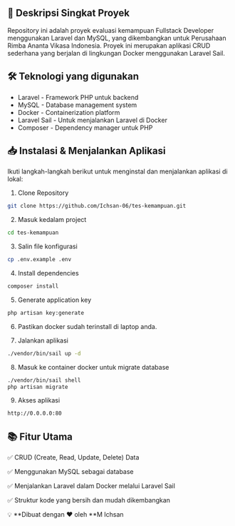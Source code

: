 ## 📌 Deskripsi Singkat Proyek

Repository ini adalah proyek evaluasi kemampuan Fullstack Developer menggunakan Laravel dan MySQL, yang dikembangkan untuk Perusahaan Rimba Ananta Vikasa Indonesia. Proyek ini merupakan aplikasi CRUD sederhana yang berjalan di lingkungan Docker menggunakan Laravel Sail.

## 🛠️ Teknologi yang digunakan

- Laravel - Framework PHP untuk backend
- MySQL - Database management system
- Docker - Containerization platform
- Laravel Sail - Untuk menjalankan Laravel di Docker
- Composer - Dependency manager untuk PHP

## 📥 Instalasi & Menjalankan Aplikasi

Ikuti langkah-langkah berikut untuk menginstal dan menjalankan aplikasi di lokal:

1. Clone Repository
```bash
git clone https://github.com/Ichsan-06/tes-kemampuan.git
```

2. Masuk kedalam project
```bash
cd tes-kemampuan
```
3. Salin file konfigurasi
```bash
cp .env.example .env
```
4. Install dependencies
```bash
composer install
```
5. Generate application key
```bash
php artisan key:generate
```
6. Pastikan docker sudah terinstall di laptop anda.

7. Jalankan aplikasi
```bash
./vendor/bin/sail up -d
```

8. Masuk ke container docker untuk migrate database
```bash
./vendor/bin/sail shell
php artisan migrate
```

9. Akses aplikasi
```bash
http://0.0.0.0:80
```


## 📚 Fitur Utama

✅ CRUD (Create, Read, Update, Delete) Data

✅ Menggunakan MySQL sebagai database

✅ Menjalankan Laravel dalam Docker melalui Laravel Sail

✅ Struktur kode yang bersih dan mudah dikembangkan

💡 **Dibuat dengan ❤️ oleh **M Ichsan
